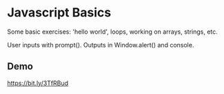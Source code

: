# Javascript Basics

Some basic exercises: 'hello world', loops, working on arrays, strings, etc.

User inputs with prompt().
Outputs in Window.alert() and console.

## Demo

https://bit.ly/3TfRBud



